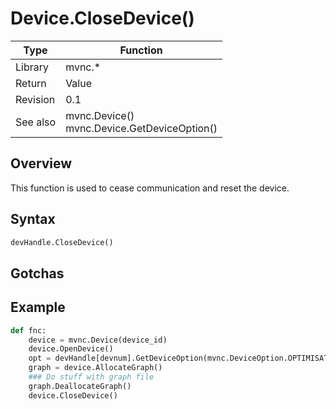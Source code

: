 # Device.CloseDevice()

Type|Function
------------ | -------------
Library|mvnc.*
Return|Value
Revision|0.1
See also|mvnc.Device()<br>mvnc.Device.GetDeviceOption()

## Overview
This function is used to cease communication and reset the device.

## Syntax

```python
devHandle.CloseDevice()
```

## Gotchas

## Example
```Python
def fnc:
	device = mvnc.Device(device_id)
	device.OpenDevice()
	opt = devHandle[devnum].GetDeviceOption(mvnc.DeviceOption.OPTIMISATIONLIST)
	graph = device.AllocateGraph()
	### Do stuff with graph file
	graph.DeallocateGraph()
	device.CloseDevice()
```
